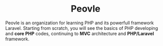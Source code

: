 <h1 align="center">
Peovle
</h1>

Peovle is an organization for learning PHP and its powerfull framework Laravel. Starting from scratch, you will see 
the basics of PHP developing and **core PHP** codes, continuing to **MVC** architecture and **PHP/Laravel** framework.
